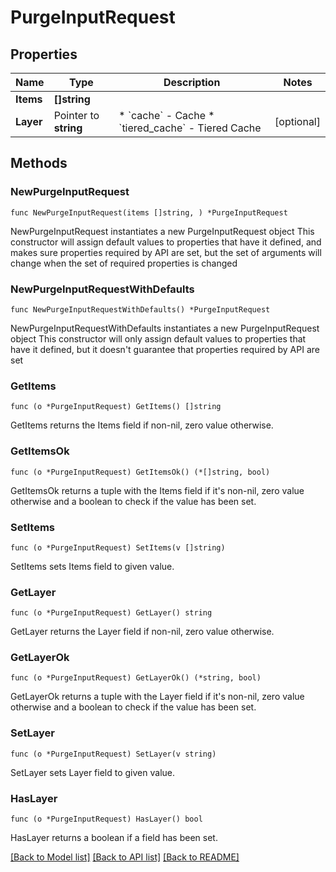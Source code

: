 # PurgeInputRequest

## Properties

Name | Type | Description | Notes
------------ | ------------- | ------------- | -------------
**Items** | **[]string** |  | 
**Layer** | Pointer to **string** | * &#x60;cache&#x60; - Cache * &#x60;tiered_cache&#x60; - Tiered Cache | [optional] 

## Methods

### NewPurgeInputRequest

`func NewPurgeInputRequest(items []string, ) *PurgeInputRequest`

NewPurgeInputRequest instantiates a new PurgeInputRequest object
This constructor will assign default values to properties that have it defined,
and makes sure properties required by API are set, but the set of arguments
will change when the set of required properties is changed

### NewPurgeInputRequestWithDefaults

`func NewPurgeInputRequestWithDefaults() *PurgeInputRequest`

NewPurgeInputRequestWithDefaults instantiates a new PurgeInputRequest object
This constructor will only assign default values to properties that have it defined,
but it doesn't guarantee that properties required by API are set

### GetItems

`func (o *PurgeInputRequest) GetItems() []string`

GetItems returns the Items field if non-nil, zero value otherwise.

### GetItemsOk

`func (o *PurgeInputRequest) GetItemsOk() (*[]string, bool)`

GetItemsOk returns a tuple with the Items field if it's non-nil, zero value otherwise
and a boolean to check if the value has been set.

### SetItems

`func (o *PurgeInputRequest) SetItems(v []string)`

SetItems sets Items field to given value.


### GetLayer

`func (o *PurgeInputRequest) GetLayer() string`

GetLayer returns the Layer field if non-nil, zero value otherwise.

### GetLayerOk

`func (o *PurgeInputRequest) GetLayerOk() (*string, bool)`

GetLayerOk returns a tuple with the Layer field if it's non-nil, zero value otherwise
and a boolean to check if the value has been set.

### SetLayer

`func (o *PurgeInputRequest) SetLayer(v string)`

SetLayer sets Layer field to given value.

### HasLayer

`func (o *PurgeInputRequest) HasLayer() bool`

HasLayer returns a boolean if a field has been set.


[[Back to Model list]](../README.md#documentation-for-models) [[Back to API list]](../README.md#documentation-for-api-endpoints) [[Back to README]](../README.md)


